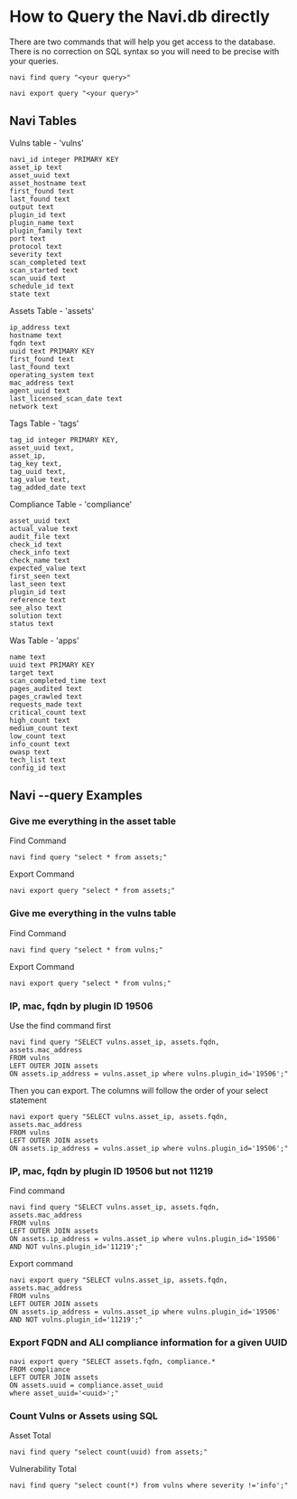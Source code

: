# How to Query the Navi.db directly

There are two commands that will help you get access to the database. 
There is no correction on SQL syntax so you will need to be precise with
your queries.


    navi find query "<your query>"
    
    navi export query "<your query>"

## Navi Tables
Vulns table - 'vulns'

    navi_id integer PRIMARY KEY
    asset_ip text
    asset_uuid text
    asset_hostname text
    first_found text
    last_found text
    output text
    plugin_id text
    plugin_name text
    plugin_family text 
    port text
    protocol text
    severity text
    scan_completed text
    scan_started text
    scan_uuid text
    schedule_id text
    state text
    
Assets Table - 'assets'

    ip_address text
    hostname text
    fqdn text
    uuid text PRIMARY KEY
    first_found text
    last_found text
    operating_system text
    mac_address text 
    agent_uuid text
    last_licensed_scan_date text
    network text

Tags Table - 'tags'

    tag_id integer PRIMARY KEY,
    asset_uuid text,
    asset_ip,
    tag_key text,
    tag_uuid text,
    tag_value text,
    tag_added_date text

Compliance Table - 'compliance'

    asset_uuid text
    actual_value text
    audit_file text
    check_id text
    check_info text
    check_name text
    expected_value text
    first_seen text
    last_seen text
    plugin_id text
    reference text
    see_also text
    solution text
    status text  

Was Table - 'apps'

    name text
    uuid text PRIMARY KEY 
    target text
    scan_completed_time text
    pages_audited text
    pages_crawled text
    requests_made text 
    critical_count text
    high_count text
    medium_count text
    low_count text 
    info_count text
    owasp text
    tech_list text
    config_id text

## Navi --query Examples

   
### Give me everything in the asset table
Find Command

    navi find query "select * from assets;"

Export Command

    navi export query "select * from assets;"
    
### Give me everything in the vulns table
Find Command

    navi find query "select * from vulns;"

Export Command

    navi export query "select * from vulns;"
 
### IP, mac, fqdn by plugin ID 19506
Use the find command first

    navi find query "SELECT vulns.asset_ip, assets.fqdn, assets.mac_address 
    FROM vulns 
    LEFT OUTER JOIN assets 
    ON assets.ip_address = vulns.asset_ip where vulns.plugin_id='19506';"

Then you can export.  The columns will follow the order of your select statement

    navi export query "SELECT vulns.asset_ip, assets.fqdn, assets.mac_address 
    FROM vulns 
    LEFT OUTER JOIN assets 
    ON assets.ip_address = vulns.asset_ip where vulns.plugin_id='19506';"
    
### IP, mac, fqdn by plugin ID 19506 but not 11219
Find command

    navi find query "SELECT vulns.asset_ip, assets.fqdn, assets.mac_address 
    FROM vulns 
    LEFT OUTER JOIN assets 
    ON assets.ip_address = vulns.asset_ip where vulns.plugin_id='19506' 
    AND NOT vulns.plugin_id='11219';"

Export command

    navi export query "SELECT vulns.asset_ip, assets.fqdn, assets.mac_address 
    FROM vulns 
    LEFT OUTER JOIN assets 
    ON assets.ip_address = vulns.asset_ip where vulns.plugin_id='19506' 
    AND NOT vulns.plugin_id='11219';"


### Export FQDN and ALl compliance information for a given UUID

    navi export query "SELECT assets.fqdn, compliance.* 
    FROM compliance 
    LEFT OUTER JOIN assets 
    ON assets.uuid = compliance.asset_uuid 
    where asset_uuid='<uuid>';"

### Count Vulns or Assets using SQL
Asset Total

    navi find query "select count(uuid) from assets;"

Vulnerability Total

    navi find query "select count(*) from vulns where severity !='info';"

